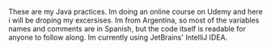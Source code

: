 These are my Java practices. Im doing an online course on Udemy and here i will be droping my excersises. Im from Argentina, so most of the variables names and comments are in Spanish, but the code itself is readable for anyone to follow along. Im currently using JetBrains' IntelliJ IDEA.